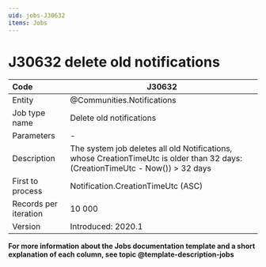 ```yaml
---
uid: jobs-J30632
items: Jobs
---
```


# J30632 deletе old notifications

| Code                  | J30632                                                       |
| :-------------------- | ------------------------------------------------------------ |
| Entity                | @Communities.Notifications                                   |
| Job type name         | Deletе old notifications                                     |
| Parameters            | -                                                            |
| Description           | The system job deletes all old Notifications, whose CreationTimeUtc is older than 32 days:(CreationTimeUtc - Now()) > 32 days |
| First to process      | Notification.CreationTimeUtc (ASC)                           |
| Records per iteration | 10 000                                                       |
| Version               | Introduced: 2020.1                                           |

**For more information about the Jobs documentation template and a short explanation of each column, see topic @template-description-jobs**
